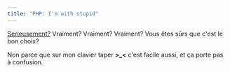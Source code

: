 ```yaml
---
title: "PHP: I'm with stupid"
---
```


[Serieusement?](http://developers.slashdot.org/article.pl?sid=08/10/26/1610259
) Vraiment? Vraiment? Vraiment? Vous êtes sûrs que c'est le bon choix?

Non parce que sur mon clavier taper **>_<** c'est facile aussi, et ça porte
pas à confusion.

